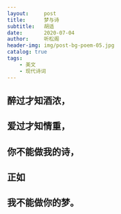 ```yaml
---
layout:     post
title:      梦与诗
subtitle:   胡适
date:       2020-07-04
author:     听松阁
header-img: img/post-bg-poem-05.jpg
catalog: true
tags:
    - 美文
    - 现代诗词
---
```


## 醉过才知酒浓，

## 爱过才知情重，

## 你不能做我的诗，

## 正如

## 我不能做你的梦。
